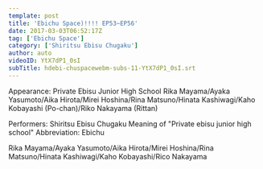 ```yaml
---
template: post
title: 'Ebichu Space)!!!! EP53~EP56'
date: 2017-03-03T06:52:17Z
tag: ['Ebichu Space']
category: ['Shiritsu Ebisu Chugaku']
author: auto 
videoID: YtX7dP1_0sI
subTitle: hdebi-chuspacewebm-subs-11-YtX7dP1_0sI.srt
---
```

Appearance: Private Ebisu Junior High School
Rika Mayama/Ayaka Yasumoto/Aika Hirota/Mirei Hoshina/Rina Matsuno/Hinata Kashiwagi/Kaho Kobayashi (Po-chan)/Riko Nakayama (Rittan)

Performers: Shiritsu Ebisu Chugaku
Meaning of "Private ebisu junior high school"
Abbreviation: Ebichu

Rika Mayama/Ayaka Yasumoto/Aika Hirota/Mirei Hoshina/Rina Matsuno/Hinata Kashiwagi/Kaho Kobayashi/Rico Nakayama
